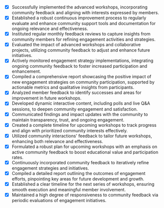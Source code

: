 - [x] Successfully implemented the advanced workshops, incorporating community feedback and aligning with interests expressed by members.
- [x] Established a robust continuous improvement process to regularly evaluate and enhance community support tools and documentation for ongoing relevance and effectiveness.
- [x] Instituted regular monthly feedback reviews to capture insights from community members for refining engagement activities and strategies.
- [x] Evaluated the impact of advanced workshops and collaborative projects, utilizing community feedback to adjust and enhance future initiatives.
- [x] Actively monitored engagement strategy implementations, integrating ongoing community feedback to foster increased participation and enhancement.
- [x] Compiled a comprehensive report showcasing the positive impact of new engagement strategies on community participation, supported by actionable metrics and qualitative insights from participants.
- [x] Analyzed member feedback to identify successes and areas for improvement in future workshops.
- [x] Developed dynamic interactive content, including polls and live Q&A sessions, to deepen community engagement and satisfaction.
- [x] Communicated findings and impact updates with the community to maintain transparency, trust, and ongoing engagement.
- [x] Created a complete timeline for upcoming workshops to track progress and align with prioritized community interests effectively.
- [x] Utilized community interactions' feedback to tailor future workshops, enhancing both relevance and effectiveness.
- [x] Formulated a robust plan for upcoming workshops with an emphasis on active community feedback to boost educational value and participation rates.
- [x] Continuously incorporated community feedback to iteratively refine engagement strategies and initiatives.
- [x] Compiled a detailed report outlining the outcomes of engagement efforts, pinpointing key areas for future development and growth.
- [x] Established a clear timeline for the next series of workshops, ensuring smooth execution and meaningful member involvement.
- [x] Maintained a high degree of responsiveness to community feedback via periodic evaluations of engagement initiatives.